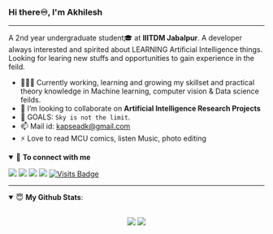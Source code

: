 ### Hi there♾️, I'm Akhilesh

<hr>

A 2nd year undergraduate student🎓 at **IIITDM Jabalpur**. A developer always interested and spirited about LEARNING Artificial Intelligence things. Looking for learing new stuffs and opportunities to gain experience in the feild. 

<!--
**Adk2001tech/Adk2001tech** is a ✨ _special_ ✨ repository because its `README.md` (this file) appears on your GitHub profile.
-->


- 👨🏽‍💻 Currently working, learning and growing my skillset and practical theory knowledge in Machine learning, computer vision & Data science feilds.  
- 👯 I’m looking to collaborate on **Artificial Intelligence Research Projects**
- 🥅 GOALS: `Sky is not the limit`.
- 📫 Mail id: kapseadk@gmail.com       
- ⚡ Love to read MCU comics, listen Music, photo editing 

<details open>
<summary>🤝 <b>To connect with me</b></summary>
 <p align = "center">

[<img src="https://img.shields.io/badge/kaggle-%231DA1F2.svg?&style=for-the-badge&logo=kaggle&logoColor=white" />](https://www.kaggle.com/akhileshdkapse) 
[<img src="https://img.shields.io/badge/medium-%2312100E.svg?&style=for-the-badge&logo=medium&logoColor=white" />](https://medium.com/@akhileshkapse)
[<img src="https://img.shields.io/badge/linkedin-%230077B5.svg?&style=for-the-badge&logo=linkedin&logoColor=white" />](https://www.linkedin.com/in/akhilesh-kapse-a8a606195/)
[<img src = "https://img.shields.io/badge/instagram-%23E4405F.svg?&style=for-the-badge&logo=instagram&logoColor=white">](https://www.instagram.com/akhilesh.kapse/) 
[![Visits Badge](https://badges.pufler.dev/visits/Adk2001tech/Adk2001tech?style=for-the-badge)](https://github.com/Adk2001tech/Adk2001tech)

</p>
</details>
<hr>

<details open>
 <summary> 😇 <b>My Github Stats</b>: </summary>
<br>
 
<p align = "center">
  <img src = "https://github-readme-stats.vercel.app/api?username=Adk2001tech&show_icons=true&theme=merko&line_height=27">
  <img src = "https://github-readme-stats.vercel.app/api/top-langs/?username=Adk2001tech&hide=css,java">
</p>
</details>

